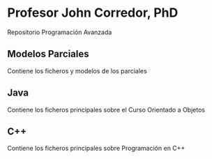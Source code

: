 # Profesor John Corredor, PhD
Repositorio Programación Avanzada

## Modelos Parciales
Contiene los ficheros y modelos de los parciales

## Java
Contiene los ficheros principales sobre el Curso Orientado a Objetos

## C++
Contiene los ficheros principales sobre Programación en C++
